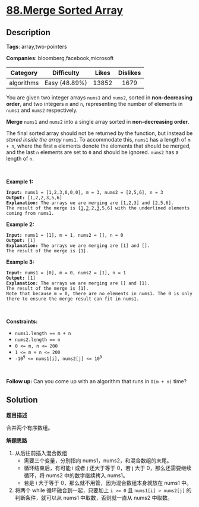 # [88.Merge Sorted Array](https://leetcode.com/problems/merge-sorted-array/description/)

## Description

**Tags**: array,two-pointers

**Companies**: bloomberg,facebook,microsoft

| Category | Difficulty | Likes | Dislikes |
| :------: | :--------: | :---: | :------: |
| algorithms | Easy (48.89%) | 13852 | 1679 |

<p>You are given two integer arrays <code>nums1</code> and <code>nums2</code>, sorted in <strong>non-decreasing order</strong>, and two integers <code>m</code> and <code>n</code>, representing the number of elements in <code>nums1</code> and <code>nums2</code> respectively.</p>
<p><strong>Merge</strong> <code>nums1</code> and <code>nums2</code> into a single array sorted in <strong>non-decreasing order</strong>.</p>
<p>The final sorted array should not be returned by the function, but instead be <em>stored inside the array </em><code>nums1</code>. To accommodate this, <code>nums1</code> has a length of <code>m + n</code>, where the first <code>m</code> elements denote the elements that should be merged, and the last <code>n</code> elements are set to <code>0</code> and should be ignored. <code>nums2</code> has a length of <code>n</code>.</p>
<p>&nbsp;</p>
<p><strong class="example">Example 1:</strong></p>
<pre><code><strong>Input:</strong> nums1 = [1,2,3,0,0,0], m = 3, nums2 = [2,5,6], n = 3
<strong>Output:</strong> [1,2,2,3,5,6]
<strong>Explanation:</strong> The arrays we are merging are [1,2,3] and [2,5,6].
The result of the merge is [<u>1</u>,<u>2</u>,2,<u>3</u>,5,6] with the underlined elements coming from nums1.</code></pre>
<p><strong class="example">Example 2:</strong></p>
<pre><code><strong>Input:</strong> nums1 = [1], m = 1, nums2 = [], n = 0
<strong>Output:</strong> [1]
<strong>Explanation:</strong> The arrays we are merging are [1] and [].
The result of the merge is [1].</code></pre>
<p><strong class="example">Example 3:</strong></p>
<pre><code><strong>Input:</strong> nums1 = [0], m = 0, nums2 = [1], n = 1
<strong>Output:</strong> [1]
<strong>Explanation:</strong> The arrays we are merging are [] and [1].
The result of the merge is [1].
Note that because m = 0, there are no elements in nums1. The 0 is only there to ensure the merge result can fit in nums1.</code></pre>
<p>&nbsp;</p>
<p><strong>Constraints:</strong></p>
<ul>
  <li><code>nums1.length == m + n</code></li>
  <li><code>nums2.length == n</code></li>
  <li><code>0 &lt;= m, n &lt;= 200</code></li>
  <li><code>1 &lt;= m + n &lt;= 200</code></li>
  <li><code>-10<sup>9</sup> &lt;= nums1[i], nums2[j] &lt;= 10<sup>9</sup></code></li>
</ul>
<p>&nbsp;</p>
<p><strong>Follow up: </strong>Can you come up with an algorithm that runs in <code>O(m + n)</code> time?</p>

## Solution

**题目描述**

合并两个有序数组。

**解题思路**

1. 从后往前插入混合数组
   - 需要三个变量，分别指向 nums1，nums2，和混合数组的末尾。
   - 循环结束后，有可能 i 或者 j 还大于等于 0，若 j 大于 0，那么还需要继续循环，将 nums2 中的数字继续拷入 nums1。
   - 若是 i 大于等于 0，那么就不用管，因为混合数组本身就放在 nums1 中。
2. 将两个 while 循环融合到一起，只要加上 `i >= 0` 且 `nums1[i] > nums2[j]` 的判断条件，就可以从 nums1 中取数，否则就一直从 nums2 中取数。

